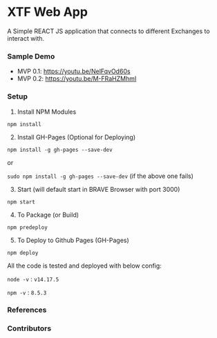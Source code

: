 # XTF Web App

A Simple REACT JS application that connects to different Exchanges to interact with.

### Sample Demo

- MVP 0.1: https://youtu.be/NelFqvOd60s
- MVP 0.2: https://youtu.be/M-FRaHZMhmI

### Setup

1) Install NPM Modules

`npm install`

2) Install GH-Pages (Optional for Deploying)

`npm install -g gh-pages --save-dev`

or

`sudo npm install -g gh-pages --save-dev` (if the above one fails)

3) Start (will default start in BRAVE Browser with port 3000)

`npm start`

4) To Package (or Build)

`npm predeploy`

5) To Deploy to Github Pages (GH-Pages)

`npm deploy`

All the code is tested and deployed with below config:

`node -v` : `v14.17.5`

`npm -v` : `8.5.3`

### References


### Contributors
